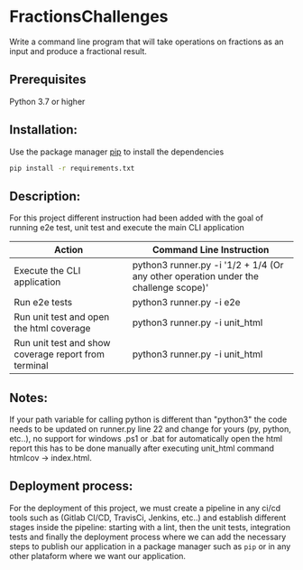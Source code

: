 # FractionsChallenges

Write a command line program  that will take operations on fractions as an input and produce a fractional result.

## Prerequisites

Python 3.7 or higher 


## Installation:

Use the package manager [pip](https://pip.pypa.io/en/stable/) to install the dependencies 

```bash
pip install -r requirements.txt
```
## Description:

For this project different instruction had been added with the goal of running e2e test, unit test and execute the main CLI application


Action | Command Line Instruction 
----------------- | -------------
Execute the CLI application   |  python3 runner.py -i '1/2 + 1/4 (Or any other operation under the challenge scope)'  
Run e2e tests  | python3 runner.py -i e2e  
Run unit test and open the html coverage | python3 runner.py -i unit_html  
Run unit test and show coverage report from terminal | python3 runner.py -i unit_html 


## Notes:
If your path variable for calling python is different than "python3" the code needs to be updated on runner.py line 22 and change for yours (py, python, etc..), no support for windows .ps1 or .bat for automatically open the html report this has to be done manually after executing unit_html command htmlcov -> index.html.


## Deployment process:

For the deployment of this project, we must create a pipeline in any ci/cd tools such as (Gitlab CI/CD, TravisCi, Jenkins, etc..) and establish different stages inside the pipeline: starting with a lint, then the unit tests, integration tests and finally the deployment process where we can add the necessary steps to publish our application in a package manager such as ``` pip ``` or in any other plataform where we want our application. 


